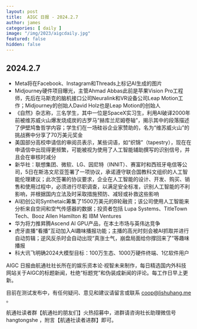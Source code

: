 ```yaml
---
layout: post
title:  AIGC 日报 - 2024.2.7
author: james
categories: [ daily ]
image: "/img/2023/aigcdaily.jpg"
featured: false
hidden: false
---
```


## 2024.2.7

- Meta将在Facebook、Instagram和Threads上标记AI生成的图片
- Midjourney硬件项目曝光，主管Ahmad Abbas此前是苹果Vision Pro工程师，先后在马斯克的脑机接口公司Neuralink和VR设备公司Leap Motion工作；Midjourney的创始人David Holz也是Leap Motion的创始人
- 《自然》杂志称，三名学生，其中一位是SpaceX实习生，利用AI破译2000年前被维苏威火山爆发烧成炭的古罗马“赫库兰尼姆卷轴”，揭示其中的段落描述了伊壁鸠鲁哲学内容；学生们在一场硅谷企业家赞助的，名为“维苏威火山”的挑战赛中分享了70万美元奖金
- 美国部分高校申请信的审阅员表示，某些词语，如“织锦”（tapestry），现在在申请信中出现得更频繁，可能被视为使用了人工智能辅助撰写的识别信号，并且会在审核时减分
- 新华社：联想集团、微软、LG、因尼特（INNIT）、赛富时和西班牙电信等公司，5日在斯洛文尼亚签署了一项协议，承诺遵守联合国教科文组织的人工智能伦理建议；此次签署的协议要求，企业在人工智能的设计、开发、购买、销售和使用过程中，必须进行尽职调查，以满足安全标准，识别人工智能的不利影响，并根据国内立法及时采取措施预防、减轻或补救这些影响
- AI初创公司Synthetaic筹集了1500万美元的B轮融资；该公司使用人工智能来分析来自空间和空气传感器的数据；投资者包括 Lupa Systems、TitleTown Tech、Booz Allen Hamilton 和 IBM Ventures
- 华为将力推昇腾Ascend AI GPU产品，在本土市场与英伟达竞争
- 虎牙直播“看播”互动加入AI趣味播报功能；主播的高光时刻会被AI抓取并进行自动剪辑；逆风反杀时会自动出现“真涨士气，崩盘局面给你撑回来了”等趣味播报
- 科大讯飞明确2024大模型目标：100万生态、1000万硬件终端、1亿软件用户

AIGC 日报由航通社社长所在的娱乐资本论·视智未来制作，每日精选国内外科技网站关于AIGC的标题新闻，杜绝“标题党”和伪装成新闻的评论。每工作日早上更新。

目前在测试发布中，有任何疑问、意见和建议请留言或联系 coop@lishuhang.me 。

航通社读者群【航通社的朋友们】火热招募中，进群请咨询社长助理微信号 hangtongshe ，附言【航通社读者进群】即可。
